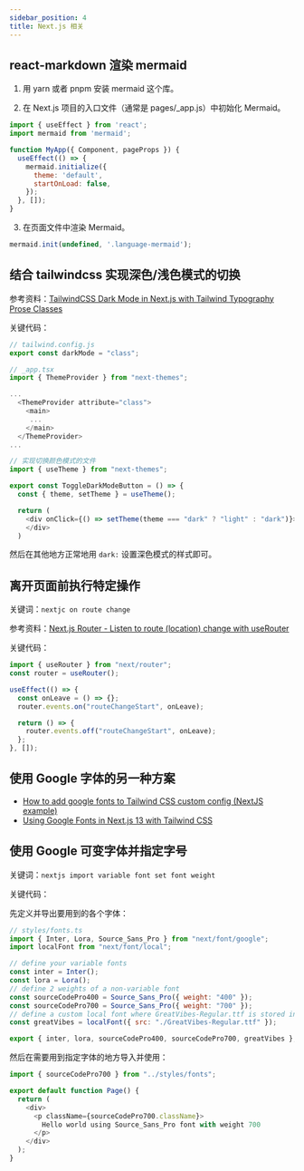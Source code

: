 ```yaml
---
sidebar_position: 4
title: Next.js 相关
---
```


## react-markdown 渲染 mermaid

1. 用 yarn 或者 pnpm 安装 mermaid 这个库。

2. 在 Next.js 项目的入口文件（通常是 pages/_app.js）中初始化 Mermaid。

```js
import { useEffect } from 'react';
import mermaid from 'mermaid';

function MyApp({ Component, pageProps }) {
  useEffect(() => {
    mermaid.initialize({
      theme: 'default',
      startOnLoad: false,
    });
  }, []);
}
```

3. 在页面文件中渲染 Mermaid。

```js
mermaid.init(undefined, '.language-mermaid');
```

## 结合 tailwindcss 实现深色/浅色模式的切换

参考资料：[TailwindCSS Dark Mode in Next.js with Tailwind Typography Prose Classes](https://egghead.io/blog/tailwindcss-dark-mode-nextjs-typography-prose)

关键代码：

```js
// tailwind.config.js
export const darkMode = "class";
```

```ts
// _app.tsx
import { ThemeProvider } from "next-themes";

...
  <ThemeProvider attribute="class">
    <main>
     ...
    </main>
  </ThemeProvider>
...
```

```ts
// 实现切换颜色模式的文件
import { useTheme } from "next-themes";

export const ToggleDarkModeButton = () => {
  const { theme, setTheme } = useTheme();

  return (
    <div onClick={() => setTheme(theme === "dark" ? "light" : "dark")}>
    </div>
  )
```

然后在其他地方正常地用 `dark:` 设置深色模式的样式即可。

## 离开页面前执行特定操作

关键词：`nextjc on route change`

参考资料：[Next.js Router - Listen to route (location) change with useRouter](https://jasonwatmore.com/nextjs-router-listen-to-route-location-change-with-userouter)

关键代码：

```js
import { useRouter } from "next/router";
const router = useRouter();

useEffect(() => {
  const onLeave = () => {};
  router.events.on("routeChangeStart", onLeave);

  return () => {
    router.events.off("routeChangeStart", onLeave);
  };
}, []);
```

## 使用 Google 字体的另一种方案

- [How to add google fonts to Tailwind CSS custom config (NextJS example)](https://www.mailslurp.com/blog/how-to-use-google-fonts-with-tailwind-css/)
- [Using Google Fonts in Next.js 13 with Tailwind CSS](https://blog.devgenius.io/using-google-fonts-in-next-js-13-with-tailwind-css-8fe966e31a39)

## 使用 Google 可变字体并指定字号

关键词：`nextjs import variable font set font weight`

关键代码：

先定义并导出要用到的各个字体：

```js
// styles/fonts.ts
import { Inter, Lora, Source_Sans_Pro } from "next/font/google";
import localFont from "next/font/local";

// define your variable fonts
const inter = Inter();
const lora = Lora();
// define 2 weights of a non-variable font
const sourceCodePro400 = Source_Sans_Pro({ weight: "400" });
const sourceCodePro700 = Source_Sans_Pro({ weight: "700" });
// define a custom local font where GreatVibes-Regular.ttf is stored in the styles folder
const greatVibes = localFont({ src: "./GreatVibes-Regular.ttf" });

export { inter, lora, sourceCodePro400, sourceCodePro700, greatVibes };
```

然后在需要用到指定字体的地方导入并使用：

```js
import { sourceCodePro700 } from "../styles/fonts";

export default function Page() {
  return (
    <div>
      <p className={sourceCodePro700.className}>
        Hello world using Source_Sans_Pro font with weight 700
      </p>
    </div>
  );
}
```
